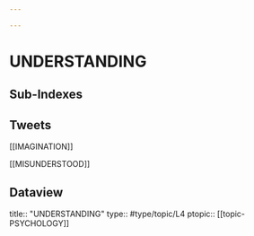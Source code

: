 ```yaml
---

---
```

# UNDERSTANDING
## Sub-Indexes


## Tweets
[[IMAGINATION]]

[[MISUNDERSTOOD]]


## Dataview
title:: "UNDERSTANDING"
type:: #type/topic/L4
ptopic:: [[topic-PSYCHOLOGY]]